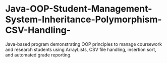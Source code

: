 # Java-OOP-Student-Management-System-Inheritance-Polymorphism-CSV-Handling-
Java-based program demonstrating OOP principles to manage coursework and research students using ArrayLists, CSV file handling, insertion sort, and automated grade reporting.
